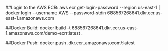 ##Login to the AWS ECR:
aws ecr get-login-password --region us-east-1 | docker login --username AWS --password-stdin 688567268641.dkr.ecr.us-east-1.amazonaws.com

##Docker Build:
docker build -t 688567268641.dkr.ecr.us-east-1.amazonaws.com/demo-ecrr:latest .

##Docker Push:
docker push .dkr.ecr..amazonaws.com/:latest

